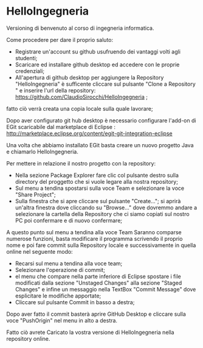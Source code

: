 # HelloIngegneria
Versioning di benvenuto al corso di ingegneria informatica.

Come procedere per dare il proprio saluto:
- Registrare un'account su github usufruendo dei vantaggi volti agli studenti;
- Scaricare ed installare github desktop ed accedere con le proprie credenziali;
- All'apertura di github desktop per aggiungere la Repository "HelloIngegneria" è sufficente cliccare sul pulsante "Clone a Repository " e inserire l'url della repository:  https://github.com/ClaudioSirocchi/HelloIngegneria ;

fatto ciò verrà creata una copia locale sulla quale lavorare;

Dopo aver configurato git hub desktop è necessario configurare l'add-on di EGit  scaricabile dal marketplace di Eclipse :  http://marketplace.eclipse.org/content/egit-git-integration-eclipse

Una volta che abbiamo installato EGit basta creare un nuovo progetto Java e chiamarlo HelloIngegneria.

Per mettere in relazione il nostro progetto con la repository:
- Nella sezione Package Explorer fare clic col pulsante destro sulla directory del proggetto che si vuole legare alla nostra repository;
- Sul menu a tendina spostarsi sulla voce Team e selezionare la voce "Share Project";
- Sulla finestra che si apre cliccare sul pulsante  "Create..."; si aprirà un'altra finestra dove cliccando su "Browse..." dove dovremmo andare a selezionare la cartella della Repository che ci siamo copiati sul nostro PC poi confermare e di nuovo confermare;

A questo punto sul menu a tendina alla voce Team Saranno comparse numerose funzioni, basta modificare il programma scrivendo il proprio nome e poi fare commit sulla Repository locale e successivamente in quella online nel seguente modo:
- Recarsi sul menu a tendina alla voce team;
- Selezionare l'operazione di commit;
- el menu che compare nella parte inferiore di Eclipse spostare i file modificati dalla sezione "Unstaged Changes" alla sezione "Staged Changes" e infine un messaggio nella TextBox "Commit Message" dove esplicitare le modifiche apportate;
- Cliccare sul pulsante Commit in basso a destra;

Dopo aver fatto il commit basterà aprire GitHub Desktop e cliccare sulla voce "PushOrigin" nel menu in alto a destra.

Fatto ciò avrete Caricato la vostra versione di HelloIngegneria nella repository online.

